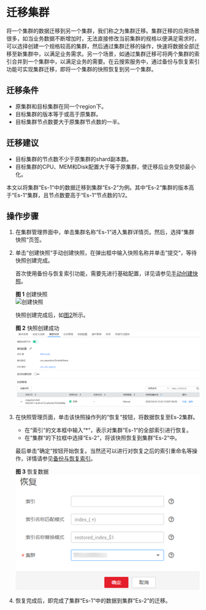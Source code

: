 # 迁移集群<a name="css_01_0040"></a>

将一个集群的数据迁移到另一个集群，我们称之为集群迁移。集群迁移的应用场景很多，如当业务数据不断增加时，无法直接修改当前集群的规格以便满足需求时，可以选择创建一个规格较高的集群，然后通过集群迁移的操作，快速将数据全部迁移至新集群中，以满足业务需求。另一个场景，如通过集群迁移可将两个集群的索引合并到一个集群中，以满足业务的需要。在云搜索服务中，通过备份与恢复索引功能可实现集群迁移，即将一个集群的快照恢复到另一个集群。

## 迁移条件<a name="section3129114518368"></a>

-   原集群和目标集群在同一个region下。
-   目标集群的版本等于或高于原集群。
-   目标集群节点数要大于原集群节点数的一半。

## 迁移建议<a name="section18998141277"></a>

-   目标集群的节点数不少于原集群的shard副本数。
-   目标集群的CPU、MEM和Disk配置大于等于原集群，使迁移后业务受损最小化。

本文以将集群“Es-1“中的数据迁移到集群“Es-2“为例。其中“Es-2“集群的版本高于“Es-1“集群，且节点数要高于“Es-1“节点数的1/2。

## 操作步骤<a name="section339824743111"></a>

1.  在集群管理界面中，单击集群名称“Es-1“进入集群详情页。然后，选择“集群快照“页签。
2.  单击“创建快照“手动创建快照，在弹出框中输入快照名称并单击“提交“，等待快照创建完成。

    首次使用备份与恢复索引功能，需要先进行基础配置，详见请参见[手动创建快照](备份与恢复索引.md#section43906502025)。

    **图 1**  创建快照<a name="fig1490034251318"></a>  
    ![](figures/创建快照.png "创建快照")

    快照创建完成后，如[图2](#fig1820231011451)所示。

    **图 2**  快照创建成功<a name="fig1820231011451"></a>  
    ![](figures/快照创建成功.png "快照创建成功")

3.  在快照管理页面，单击该快照操作列的“恢复“按钮，将数据恢复至Es-2集群。

    -   在“索引“的文本框中输入“\*“，表示对集群“Es-1“的全部索引进行恢复。
    -   在“集群“的下拉框中选择“Es-2“，将该快照恢复到集群“Es-2“中。

    最后单击“确定“按钮开始恢复。当然还可以进行对恢复之后的索引重命名等操作，详情请参见[备份与恢复索引](备份与恢复索引.md)。

    **图 3**  恢复数据<a name="fig16629193524719"></a>  
    ![](figures/恢复数据.png "恢复数据")

4.  恢复完成后，即完成了集群“Es-1“中的数据到集群“Es-2“的迁移。

